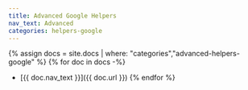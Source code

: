 ```yaml
---
title: Advanced Google Helpers
nav_text: Advanced
categories: helpers-google
---
```


{% assign docs = site.docs | where: "categories","advanced-helpers-google" %}
{% for doc in docs -%}
  * [{{ doc.nav_text }}]({{ doc.url }})
{% endfor %}
